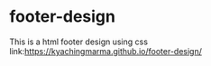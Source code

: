 # footer-design
This is a html  footer design using css
link:https://kyachingmarma.github.io/footer-design/

